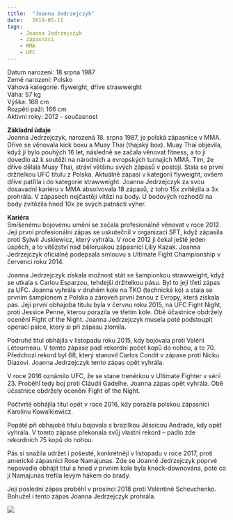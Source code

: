 ```yaml
---
title:  "Joanna Jedrzejczyk"
date:   2019-05-11
tags: 
    - Joanna Jedrzejczyk
    - zápasníci
    - MMA
    - UFC
---
```


Datum narození: 18.srpna 1987 <br>
Země narození: Polsko <br>
Váhová kategorie: flyweight, dříve strawweight <br>
Váha: 57 kg <br>
Výška: 168 cm <br>
Rozpětí paží: 166 cm <br>
Aktivní roky: 2012 - současnost <br>

**Základní údaje** <br>
Joanna Jedrzejczyk, narozená 18. srpna 1987, je polská zápasnice v MMA. Dříve se věnovala kick boxu a Muay Thai (thajský box). Muay Thai objevila, když jí bylo pouhých 16 let, následně se začala věnovat fitness, a to ji dovedlo až k soutěži na národních a evropských turnajích MMA. Tím, že dříve dělala Muay Thai, stráví většinu svých zápasů v postoji. Stala se první držitelkou UFC titulu z Polska. Aktuálně zápasí v kategorii flyweight, ovšem dříve patřila i do kategorie strawweight. Joanna Jedrzejczyk za svou dosavadní kariéru v MMA absolvovala 18 zápasů, z toho 15x zvítězila a 3x prohrála. V zápasech nejčastěji vítězí na body. U bodových rozhodčí na body zvítězila hned 10x ze svých patnácti výher. <br>

**Kariéra** <br>
Smíšenému bojovému umění se začala profesionálně věnovat v roce 2012. Její první profesionální zápas se uskutečnil v organizaci SFT, když zápasila proti Sylwii Juskiewicz, který vyhrála. V roce 2012 ji čekal ještě jeden úspěch, a to vítězství nad běloruskou zápasnicí Liliy Kazak. Joanna Jedrzejczyk oficiálně podepsala smlouvu s Ultimate Fight Championship v červenci roku 2014. <br>

Joanna Jedrzejczyk získala možnost stát se šampionkou strawweight, když se utkala s Carlou Esparzou, tehdejší držitelkou pásu. Byl to její třetí zápas za UFC. Joanna vyhrála v druhém kole na TKO (technické ko) a stala se prvním šampionem z Polska a zároveň první ženou z Evropy, která získala pás.
Její první obhajoba titulu byla v červnu roku 2015, na UFC Fight Night, proti Jessice Penne, kterou porazila ve třetím kole. Obě účastnice obdržely ocenění Fight of the Night. Joanna Jedrzejczyk musela poté podstoupit operaci palce, který si při zápasu zlomila. <br>

Podruhé titul obhájila v listopadu roku 2015, kdy bojovala proti Valérii Létourneau. V tomto zápase padl rekordní počet kopů do nohou, a to 70. Předchozí rekord byl 68, který stanovil Carlos Condit v zápase proti Nicku Diazovi. Joanna Jedrzejczyk tento zápas opět vyhrála. <br>

V roce 2016 oznámilo UFC, že se stane trenérkou v Ultimate Fighter v sérii 23. Proběhl tedy boj proti Cláudii Gadelhe. Joanna zápas opět vyhrála. Obě účastnice obdržely ocenění Fight of the Night. <br>

Počtvrté obhájila titul opět v roce 2016, kdy porazila polskou zápasnici Karolinu Kowalkiewicz. <br>

Popáté při obhajobě titulu bojovala s brazilkou Jéssicou Andrade, kdy opět vyhrála. V tomto zápase překonala svůj vlastní rekord – padlo zde rekordních 75 kopů do nohou. <br>

Pás si snažila udržet i pošesté, konkrétněji v listopadu v roce 2017, proti americké zápasnici Rose Namajunas. Zde se Joanně Jedrzejczyk poprvé nepovedlo obhájit titul a hned v prvním kole byla knock-downována, poté co ji Namajunas trefila levým hákem do brady. <br>

Její poslední zápas proběhl v prosinci 2018 proti Valentině Schevchenko. Bohužel i tento zápas Joanna Jedrzejczyk prohrála. <br>

<img src="https://is.muni.cz/auth/www/489052/projekt/Joanna.jpg">
